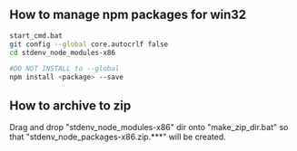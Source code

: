 How to manage npm packages for win32
------------------------------------

```sh
start_cmd.bat
git config --global core.autocrlf false
cd stdenv_node_modules-x86

#DO NOT INSTALL to --global
npm install <package> --save
```

How to archive to zip
---------------------

Drag and drop "stdenv_node_modules-x86" dir onto "make_zip_dir.bat" so that "stdenv_node_packages-x86.zip.***" will be created.
